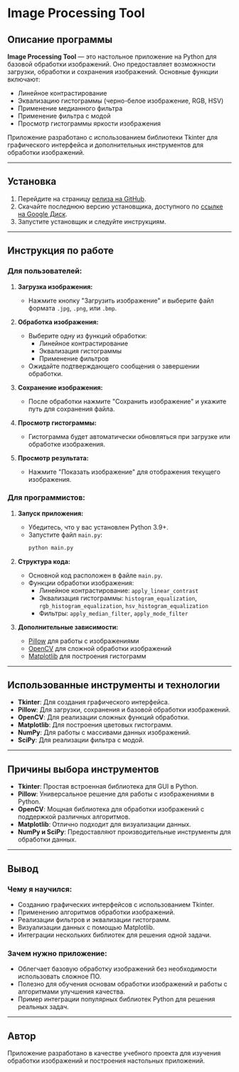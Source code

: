 # Image Processing Tool

## Описание программы
**Image Processing Tool** — это настольное приложение на Python для базовой обработки изображений. Оно предоставляет возможности загрузки, обработки и сохранения изображений. Основные функции включают:
- Линейное контрастирование
- Эквализацию гистограммы (черно-белое изображение, RGB, HSV)
- Применение медианного фильтра
- Применение фильтра с модой
- Просмотр гистограммы яркости изображения

Приложение разработано с использованием библиотеки Tkinter для графического интерфейса и дополнительных инструментов для обработки изображений.

---

## Установка

1. Перейдите на страницу [релиза на GitHub](https://github.com/your-repo-link/releases).
2. Скачайте последнюю версию установщика, доступного по [ссылке на Google Диск](https://drive.google.com/your-installer-link).
3. Запустите установщик и следуйте инструкциям.

---

## Инструкция по работе

### Для пользователей:
1. **Загрузка изображения:**
   - Нажмите кнопку "Загрузить изображение" и выберите файл формата `.jpg`, `.png`, или `.bmp`.

2. **Обработка изображения:**
   - Выберите одну из функций обработки:
     - Линейное контрастирование
     - Эквализация гистограммы
     - Применение фильтров
   - Ожидайте подтверждающего сообщения о завершении обработки.

3. **Сохранение изображения:**
   - После обработки нажмите "Сохранить изображение" и укажите путь для сохранения файла.

4. **Просмотр гистограммы:**
   - Гистограмма будет автоматически обновляться при загрузке или обработке изображения.

5. **Просмотр результата:**
   - Нажмите "Показать изображение" для отображения текущего изображения.

### Для программистов:
1. **Запуск приложения:**
   - Убедитесь, что у вас установлен Python 3.9+.
   - Запустите файл `main.py`:
     ```bash
     python main.py
     ```

2. **Структура кода:**
   - Основной код расположен в файле `main.py`.
   - Функции обработки изображения:
     - Линейное контрастирование: `apply_linear_contrast`
     - Эквализация гистограммы: `histogram_equalization`, `rgb_histogram_equalization`, `hsv_histogram_equalization`
     - Фильтры: `apply_median_filter`, `apply_mode_filter`

3. **Дополнительные зависимости:**
   - [Pillow](https://python-pillow.org/) для работы с изображениями
   - [OpenCV](https://opencv.org/) для сложной обработки изображений
   - [Matplotlib](https://matplotlib.org/) для построения гистограмм

---

## Использованные инструменты и технологии
- **Tkinter**: Для создания графического интерфейса.
- **Pillow**: Для загрузки, сохранения и базовой обработки изображений.
- **OpenCV**: Для реализации сложных функций обработки.
- **Matplotlib**: Для построения цветовых гистограмм.
- **NumPy**: Для работы с массивами данных изображений.
- **SciPy**: Для реализации фильтра с модой.

---

## Причины выбора инструментов
- **Tkinter**: Простая встроенная библиотека для GUI в Python.
- **Pillow**: Универсальное решение для работы с изображениями в Python.
- **OpenCV**: Мощная библиотека для обработки изображений с поддержкой различных алгоритмов.
- **Matplotlib**: Отлично подходит для визуализации данных.
- **NumPy и SciPy**: Предоставляют производительные инструменты для обработки данных.

---

## Вывод
### Чему я научился:
- Созданию графических интерфейсов с использованием Tkinter.
- Применению алгоритмов обработки изображений.
- Реализации фильтров и эквализации гистограмм.
- Визуализации данных с помощью Matplotlib.
- Интеграции нескольких библиотек для решения одной задачи.

### Зачем нужно приложение:
- Облегчает базовую обработку изображений без необходимости использовать сложное ПО.
- Полезно для обучения основам обработки изображений и работы с алгоритмами улучшения качества.
- Пример интеграции популярных библиотек Python для решения реальных задач.

---

## Автор
Приложение разработано в качестве учебного проекта для изучения обработки изображений и построения настольных приложений.
